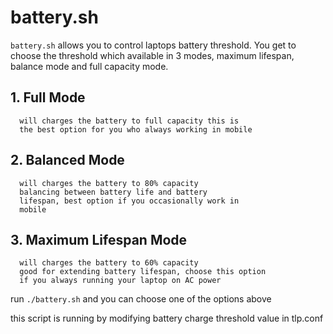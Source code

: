 # battery.sh

`battery.sh` allows you to control laptops battery threshold. You get to 
choose the threshold which available in 3 modes, maximum lifespan, balance 
mode and full capacity mode.

## 1. Full Mode
      will charges the battery to full capacity this is
      the best option for you who always working in mobile

## 2. Balanced Mode
      will charges the battery to 80% capacity
      balancing between battery life and battery 
      lifespan, best option if you occasionally work in
      mobile

## 3. Maximum Lifespan Mode
      will charges the battery to 60% capacity
      good for extending battery lifespan, choose this option
      if you always running your laptop on AC power

run `./battery.sh` and you can choose one of the options above

this script is running by modifying battery charge threshold value in tlp.conf 
